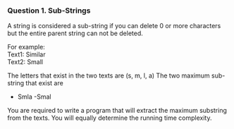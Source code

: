 ### Question 1. Sub-Strings
A string is considered a sub-string if you can delete 0 or more characters but the entire parent string can not be deleted.

For example:  
Text1: Similar  
Text2: Small

The letters that exist in the two texts are (s, m, l, a)
The two maximum sub-string that exist are
- Smla
-Smal

You are required to write a program that will extract the maximum  substring from the texts. You will equally determine the running time complexity.